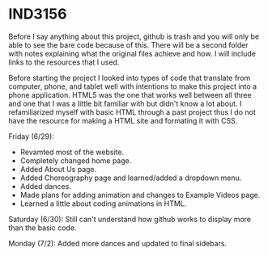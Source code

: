 # IND3156
Before I say anything about this project, github is trash and you will only be able to see the bare code because of this. There will be a second folder with notes explaining what the original files achieve and how. I will include links to the resources that I used.

Before starting the project I looked into types of code that translate from computer, phone, and tablet well with intentions to make this project into a phone application. HTML5 was the one that works well between all three and one that I was a little bit familiar with but didn't know a lot about. I refamiliarized myself with basic HTML through a past project thus I do not have the resource for making a HTML site and formating it with CSS. 

Friday (6/29): 
<ul>
			<li>Revamted most of the website.</li>
			<li>Completely changed home page.</li>
			<li>Added About Us page.</li>
			<li>Added Choreography page and learned/added a dropdown menu.</li>
			<li>Added dances.</li>
			<li>Made plans for adding animation and changes to Example Videos page.</li>
			<li>Learned a little about coding animations in HTML.</li>
</ul>			
Saturday (6/30): Still can't understand how github works to display more than the basic code.

Monday (7/2): Added more dances and updated to final sidebars.
